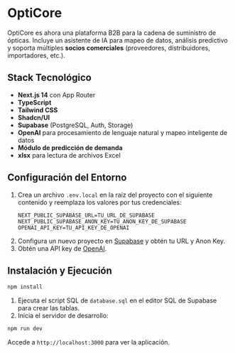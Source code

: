 # OptiCore

OptiCore es ahora una plataforma B2B para la cadena de suministro de ópticas. Incluye un asistente de IA para mapeo de datos, análisis predictivo y soporta múltiples **socios comerciales** (proveedores, distribuidores, importadores, etc.).

## Stack Tecnológico
- **Next.js 14** con App Router
- **TypeScript**
- **Tailwind CSS**
- **Shadcn/UI**
- **Supabase** (PostgreSQL, Auth, Storage)
- **OpenAI** para procesamiento de lenguaje natural y mapeo inteligente de datos
- **Módulo de predicción de demanda**
- **xlsx** para lectura de archivos Excel

## Configuración del Entorno
1. Crea un archivo `.env.local` en la raíz del proyecto con el siguiente contenido y reemplaza los valores por tus credenciales:
   ```
   NEXT_PUBLIC_SUPABASE_URL=TU_URL_DE_SUPABASE
   NEXT_PUBLIC_SUPABASE_ANON_KEY=TU_ANON_KEY_DE_SUPABASE
   OPENAI_API_KEY=TU_API_KEY_DE_OPENAI
   ```
2. Configura un nuevo proyecto en [Supabase](https://supabase.com) y obtén tu URL y Anon Key.
3. Obtén una API key de [OpenAI](https://platform.openai.com/).

## Instalación y Ejecución
```bash
npm install
```

1. Ejecuta el script SQL de `database.sql` en el editor SQL de Supabase para crear las tablas.
2. Inicia el servidor de desarrollo:
```bash
npm run dev
```

Accede a `http://localhost:3000` para ver la aplicación.
